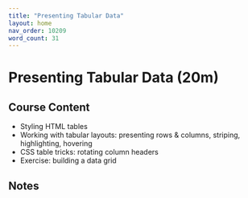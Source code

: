 ```yaml
---
title: "Presenting Tabular Data"
layout: home
nav_order: 10209
word_count: 31
---
```

# Presenting Tabular Data (20m)

## Course Content

- Styling HTML tables
- Working with tabular layouts: presenting rows & columns, striping, highlighting, hovering
- CSS table tricks: rotating column headers
- Exercise: building a data grid

## Notes







